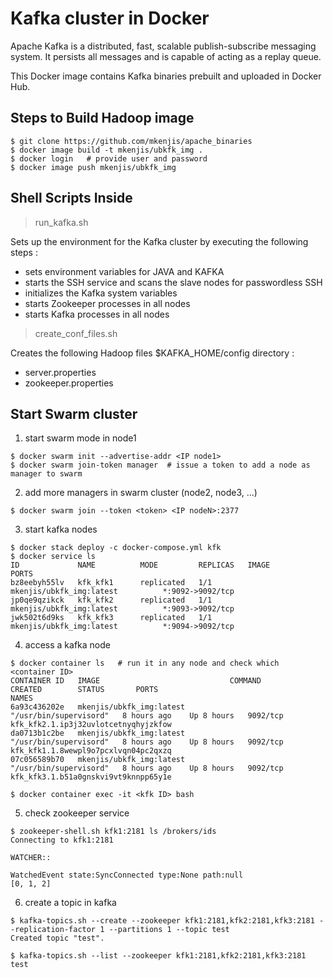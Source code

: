 # Kafka cluster in Docker

Apache Kafka is a distributed, fast, scalable publish-subscribe messaging system. It persists all messages and is capable of acting as a replay queue.

This Docker image contains Kafka binaries prebuilt and uploaded in Docker Hub.

## Steps to Build Hadoop image
```shell
$ git clone https://github.com/mkenjis/apache_binaries
$ docker image build -t mkenjis/ubkfk_img .
$ docker login   # provide user and password
$ docker image push mkenjis/ubkfk_img
```

## Shell Scripts Inside 

> run_kafka.sh

Sets up the environment for the Kafka cluster by executing the following steps :
- sets environment variables for JAVA and KAFKA
- starts the SSH service and scans the slave nodes for passwordless SSH
- initializes the Kafka system variables
- starts Zookeeper processes in all nodes
- starts Kafka processes in all nodes

> create_conf_files.sh

Creates the following Hadoop files $KAFKA_HOME/config directory :
- server.properties
- zookeeper.properties

## Start Swarm cluster

1. start swarm mode in node1
```shell
$ docker swarm init --advertise-addr <IP node1>
$ docker swarm join-token manager  # issue a token to add a node as manager to swarm
```

2. add more managers in swarm cluster (node2, node3, ...)
```shell
$ docker swarm join --token <token> <IP nodeN>:2377
```

3. start kafka nodes 
```shell
$ docker stack deploy -c docker-compose.yml kfk
$ docker service ls
ID             NAME          MODE         REPLICAS   IMAGE                             PORTS
bz8eebyh55lv   kfk_kfk1      replicated   1/1        mkenjis/ubkfk_img:latest          *:9092->9092/tcp
jp0qe9qzikck   kfk_kfk2      replicated   1/1        mkenjis/ubkfk_img:latest          *:9093->9092/tcp
jwk502t6d9ks   kfk_kfk3      replicated   1/1        mkenjis/ubkfk_img:latest          *:9094->9092/tcp
```

4. access a kafka node
```shell
$ docker container ls   # run it in any node and check which <container ID>
CONTAINER ID   IMAGE                             COMMAND                  CREATED        STATUS       PORTS                                          NAMES
6a93c436202e   mkenjis/ubkfk_img:latest          "/usr/bin/supervisord"   8 hours ago    Up 8 hours   9092/tcp                                       kfk_kfk2.1.ip3j32uvlotcetnyqhyjzkfow
da0713b1c2be   mkenjis/ubkfk_img:latest          "/usr/bin/supervisord"   8 hours ago    Up 8 hours   9092/tcp                                       kfk_kfk1.1.8wewpl9o7pcxlvqn04pc2qxzq
07c056589b70   mkenjis/ubkfk_img:latest          "/usr/bin/supervisord"   8 hours ago    Up 8 hours   9092/tcp                                       kfk_kfk3.1.b51a0gnskvi9vt9knnpp65y1e

$ docker container exec -it <kfk ID> bash
```

5. check zookeeper service
```shell
$ zookeeper-shell.sh kfk1:2181 ls /brokers/ids
Connecting to kfk1:2181

WATCHER::

WatchedEvent state:SyncConnected type:None path:null
[0, 1, 2]
```

6. create a topic in kafka
```shell
$ kafka-topics.sh --create --zookeeper kfk1:2181,kfk2:2181,kfk3:2181 --replication-factor 1 --partitions 1 --topic test
Created topic "test".

$ kafka-topics.sh --list --zookeeper kfk1:2181,kfk2:2181,kfk3:2181
test
```
